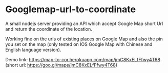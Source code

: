 # Googlemap-url-to-coordinate
A small nodejs server providing an API which accept Google Map short Url and return the coordinate of the location.

Working fine on the urls of existing places on Google Map and also the pin you set on the map (only tested on IOS Google Map with Chinese and English language version).

Demo link:
https://map-to-cor.herokuapp.com/map/jmC8KxELfFfwy4T68
(short url: https://goo.gl/maps/jmC8KxELfFfwy4T68)
